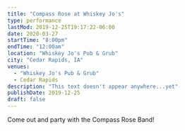 ```yaml
---
title: "Compass Rose at Whiskey Jo's"
type: performance
lastMod: 2019-12-25T19:17:22-06:00
date: 2020-03-27
startTime: "8:00pm"
endTime: "12:00am"
location: "Whiskey Jo's Pub & Grub"
city: "Cedar Rapids, IA"
venues:
  - "Whiskey Jo's Pub & Grub"
  - Cedar Rapids
description: "This text doesn't appear anywhere...yet"
publishDate: 2019-12-25
draft: false
---
```


Come out and party with the Compass Rose Band!
